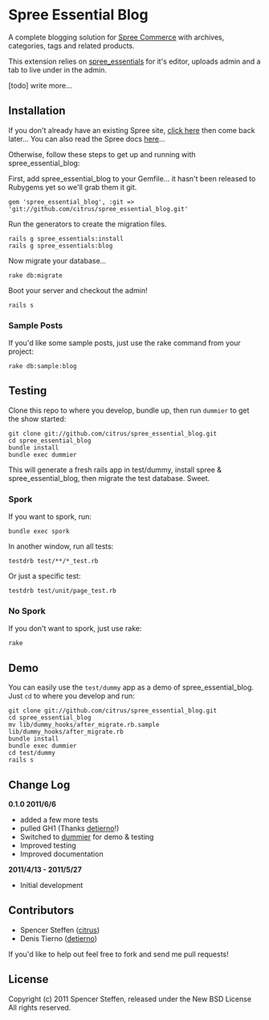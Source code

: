 Spree Essential Blog
====================

A complete blogging solution for [Spree Commerce](http://spreecommerce.com) with archives, categories, tags and related products. 

This extension relies on [spree_essentials](https://github.com/citrus/spree_essentials) for it's editor, uploads admin and a tab to live under in the admin.

[todo] write more...


Installation
------------

If you don't already have an existing Spree site, [click here](https://gist.github.com/946719) then come back later... You can also read the Spree docs [here](http://spreecommerce.com/documentation/getting_started.html)...

Otherwise, follow these steps to get up and running with spree_essential_blog:

First, add spree_essential_blog to your Gemfile... it hasn't been released to Rubygems yet so we'll grab them it git.

    gem 'spree_essential_blog', :git => 'git://github.com/citrus/spree_essential_blog.git'

Run the generators to create the migration files.

    rails g spree_essentials:install
    rails g spree_essentials:blog

Now migrate your database...

    rake db:migrate
    
Boot your server and checkout the admin!

    rails s
    
    
### Sample Posts

If you'd like some sample posts, just use the rake command from your project:
    
    rake db:sample:blog



Testing
-------

Clone this repo to where you develop, bundle up, then run `dummier` to get the show started:

    git clone git://github.com/citrus/spree_essential_blog.git
    cd spree_essential_blog
    bundle install
    bundle exec dummier

This will generate a fresh rails app in test/dummy, install spree & spree_essential_blog, then migrate the test database. Sweet.


### Spork
    
If you want to spork, run:

    bundle exec spork
        
In another window, run all tests:

    testdrb test/**/*_test.rb
    
Or just a specific test:

    testdrb test/unit/page_test.rb
  

### No Spork

If you don't want to spork, just use rake:

    rake
    
    

Demo
----

You can easily use the `test/dummy` app as a demo of spree_essential_blog. Just `cd` to where you develop and run:
    
    git clone git://github.com/citrus/spree_essential_blog.git
    cd spree_essential_blog
    mv lib/dummy_hooks/after_migrate.rb.sample lib/dummy_hooks/after_migrate.rb
    bundle install
    bundle exec dummier
    cd test/dummy
    rails s
    



Change Log
----------


**0.1.0 2011/6/6**

* added a few more tests
* pulled GH1 (Thanks [detierno](https://github.com/detierno)!)
* Switched to [dummier](https://github.com/citrus/dummier) for demo & testing
* Improved testing
* Improved documentation


**2011/4/13 - 2011/5/27**

* Initial development


Contributors
------------

* Spencer Steffen ([citrus](https://github.com/citrus))
* Denis Tierno ([detierno](https://github.com/detierno))

If you'd like to help out feel free to fork and send me pull requests!


License
-------

Copyright (c) 2011 Spencer Steffen, released under the New BSD License All rights reserved.
